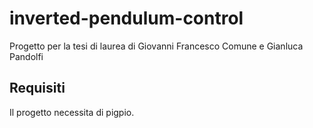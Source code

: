 # inverted-pendulum-control

Progetto per la tesi di laurea di Giovanni Francesco Comune e Gianluca Pandolfi

## Requisiti

Il progetto necessita di pigpio.